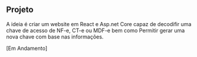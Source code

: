 ## Projeto
A ideia é criar um website em React e Asp.net Core capaz de decodifir uma chave de acesso de NF-e, CT-e ou MDF-e bem como Permitir gerar uma nova chave com base nas informações.

[Em Andamento]
